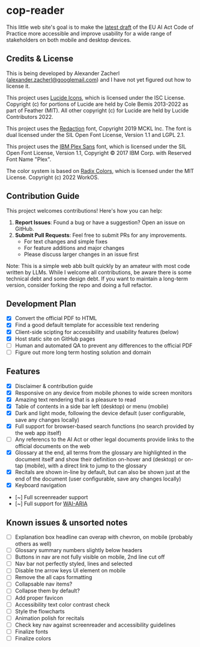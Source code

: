 # cop-reader

This little web site's goal is to make the [latest draft](https://digital-strategy.ec.europa.eu/en/library/second-draft-general-purpose-ai-code-practice-published-written-independent-experts) of the EU AI Act Code of Practice more accessible and improve usability for a wide range of stakeholders on both mobile and desktop devices. 

## Credits & License

This is being developed by Alexander Zacherl (alexander.zacherl@googlemail.com) and I have not yet figured out how to license it.

This project uses [Lucide Icons](https://lucide.dev/), which is licensed under the ISC License. Copyright (c) for portions of Lucide are held by Cole Bemis 2013-2022 as part of Feather (MIT). All other copyright (c) for Lucide are held by Lucide Contributors 2022.

This project uses the [Redaction](https://www.redaction.us/) font, Copyright 2019 MCKL Inc. The font is dual licensed under the SIL Open Font License, Version 1.1 and LGPL 2.1.

This project uses the [IBM Plex Sans](https://fonts.google.com/specimen/IBM+Plex+Sans) font, which is licensed under the SIL Open Font License, Version 1.1, Copyright © 2017 IBM Corp. with Reserved Font Name "Plex".

The color system is based on [Radix Colors](https://www.radix-ui.com/colors), which is licensed under the MIT License. Copyright (c) 2022 WorkOS.

## Contribution Guide

This project welcomes contributions! Here's how you can help:

1. **Report Issues**: Found a bug or have a suggestion? Open an issue on GitHub.
2. **Submit Pull Requests**: Feel free to submit PRs for any improvements.
   - For text changes and simple fixes
   - For feature additions and major changes
   - Please discuss larger changes in an issue first

Note: This is a simple web abb built quickly by an amateur with most code written by LLMs. While I welcome all contributions, be aware there is some technical debt and some design debt. If you want to maintain a long-term version, consider forking the repo and doing a full refactor.

## Development Plan

- [x] Convert the official PDF to HTML
- [x] Find a good default template for accessible text rendering 
- [x] Client-side scipting for accessibility and usability features (below)
- [x] Host static site on GitHub pages
- [ ] Human and automated QA to prevent any differences to the official PDF
- [ ] Figure out more long term hosting solution and domain

## Features

- [x] Disclaimer & contribution guide
- [x] Responsive on any device from mobile phones to wide screen monitors
- [x] Amazing text rendering that is a pleasure to read
- [x] Table of contents in a side bar left (desktop) or menu (mobile)
- [x] Dark and light mode, following the device default (user configurable, save any changes locally)
- [x] Full support for browser-based search functions (no search provided by the web app itself)
- [ ] Any referencs to the AI Act or other legal documents provide links to the official documents on the web
- [x] Glossary at the end, all terms from the glossary are highlighted in the document itself and show their definition on-hover and (desktop) or on-tap (mobile), with a direct link to jump to the glossary
- [x] Recitals are shown in-line by default, but can also be shown just at the end of the document (user configurable, save any changes locally)
- [x] Keyboard navigation
- [~] Full screenreader support
- [~] Full support for [WAI-ARIA](https://www.w3.org/WAI/standards-guidelines/aria/)

## Known issues & unsorted notes

- [ ] Explanation box headline can overap with chevron, on mobile (probably others as well)
- [ ] Glossary summary numbers slightly below headers
- [ ] Buttons in nav are not fully visible on mobile, 2nd line cut off
- [ ] Nav bar not perfectly styled, lines and selected
- [ ] Disable tne arrow keys UI element on mobile
- [ ] Remove the all caps formatting
- [ ] Collapsable nav items?
- [ ] Collapse them by default?
- [ ] Add proper favicon
- [ ] Accessibility text color contrast check
- [ ] Style the flowcharts
- [ ] Animation polish for recitals
- [ ] Check key nav against screenreader and accessibility guidelines
- [ ] Finalize fonts
- [ ] Finalize colors